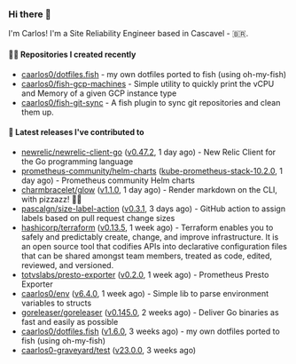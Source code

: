 ### Hi there 👋

I'm Carlos! I'm a Site Reliability Engineer based in Cascavel - 🇧🇷.

#### 👨‍💻 Repositories I created recently

- [caarlos0/dotfiles.fish](https://github.com/caarlos0/dotfiles.fish) - my own dotfiles ported to fish (using oh-my-fish)
- [caarlos0/fish-gcp-machines](https://github.com/caarlos0/fish-gcp-machines) - Simple utility to quickly print the vCPU and Memory of a given GCP instance type
- [caarlos0/fish-git-sync](https://github.com/caarlos0/fish-git-sync) - A fish plugin to sync git repositories and clean them up.

#### 🚀 Latest releases I've contributed to

- [newrelic/newrelic-client-go](https://github.com/newrelic/newrelic-client-go) ([v0.47.2](https://github.com/newrelic/newrelic-client-go/releases/tag/v0.47.2), 1 day ago) - New Relic Client for the Go programming language
- [prometheus-community/helm-charts](https://github.com/prometheus-community/helm-charts) ([kube-prometheus-stack-10.2.0](https://github.com/prometheus-community/helm-charts/releases/tag/kube-prometheus-stack-10.2.0), 1 day ago) - Prometheus community Helm charts
- [charmbracelet/glow](https://github.com/charmbracelet/glow) ([v1.1.0](https://github.com/charmbracelet/glow/releases/tag/v1.1.0), 1 day ago) - Render markdown on the CLI, with pizzazz! 💅🏻
- [pascalgn/size-label-action](https://github.com/pascalgn/size-label-action) ([v0.3.1](https://github.com/pascalgn/size-label-action/releases/tag/v0.3.1), 3 days ago) - GitHub action to assign labels based on pull request change sizes
- [hashicorp/terraform](https://github.com/hashicorp/terraform) ([v0.13.5](https://github.com/hashicorp/terraform/releases/tag/v0.13.5), 1 week ago) - Terraform enables you to safely and predictably create, change, and improve infrastructure. It is an open source tool that codifies APIs into declarative configuration files that can be shared amongst team members, treated as code, edited, reviewed, and versioned.
- [totvslabs/presto-exporter](https://github.com/totvslabs/presto-exporter) ([v0.2.0](https://github.com/totvslabs/presto-exporter/releases/tag/v0.2.0), 1 week ago) - Prometheus Presto Exporter
- [caarlos0/env](https://github.com/caarlos0/env) ([v6.4.0](https://github.com/caarlos0/env/releases/tag/v6.4.0), 1 week ago) - Simple lib to parse environment variables to structs
- [goreleaser/goreleaser](https://github.com/goreleaser/goreleaser) ([v0.145.0](https://github.com/goreleaser/goreleaser/releases/tag/v0.145.0), 2 weeks ago) - Deliver Go binaries as fast and easily as possible
- [caarlos0/dotfiles.fish](https://github.com/caarlos0/dotfiles.fish) ([v1.6.0](https://github.com/caarlos0/dotfiles.fish/releases/tag/v1.6.0), 3 weeks ago) - my own dotfiles ported to fish (using oh-my-fish)
- [caarlos0-graveyard/test](https://github.com/caarlos0-graveyard/test) ([v23.0.0](https://github.com/caarlos0-graveyard/test/releases/tag/v23.0.0), 3 weeks ago)
